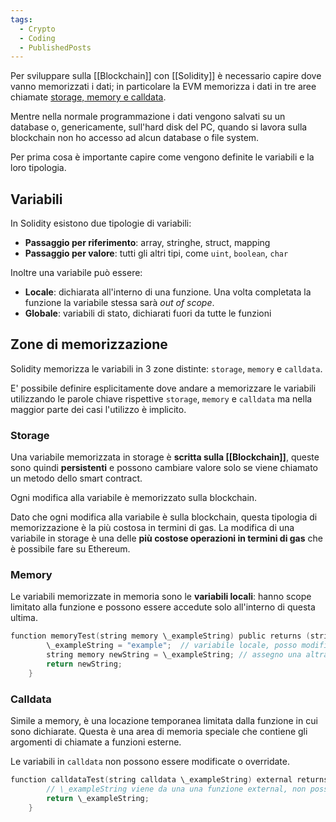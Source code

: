 ```yaml
---
tags:
  - Crypto
  - Coding
  - PublishedPosts
---
```



Per sviluppare sulla [[Blockchain]] con [[Solidity]] è necessario capire dove vanno memorizzati i dati; in particolare la EVM memorizza i dati in tre aree chiamate [storage, memory e calldata](https://solidity-by-example.org/data-locations/).

Mentre nella normale programmazione i dati vengono salvati su un database o, genericamente, sull'hard disk del PC, quando si lavora sulla blockchain non ho accesso ad alcun database o file system.

Per prima cosa è importante capire come vengono definite le variabili e la loro tipologia.

## Variabili

In Solidity esistono due tipologie di variabili:

- **Passaggio per riferimento**: array, stringhe, struct, mapping
- **Passaggio per valore**: tutti gli altri tipi, come `uint`, `boolean`, `char`

Inoltre una variabile può essere:

- **Locale**: dichiarata all'interno di una funzione. Una volta completata la funzione la variabile stessa sarà _out of scope_.
- **Globale**: variabili di stato, dichiarati fuori da tutte le funzioni

## Zone di memorizzazione

Solidity memorizza le variabili in 3 zone distinte: `storage`, `memory` e `calldata`.

E' possibile definire esplicitamente dove andare a memorizzare le variabili utilizzando le parole chiave rispettive `storage`, `memory` e `calldata` ma nella maggior parte dei casi l'utilizzo è implicito.

### Storage

Una variabile memorizzata in storage è **scritta sulla [[Blockchain]]**, queste sono quindi **persistenti** e possono cambiare valore solo se viene chiamato un metodo dello smart contract.

Ogni modifica alla variabile è memorizzato sulla blockchain.

Dato che ogni modifica alla variabile è sulla blockchain, questa tipologia di memorizzazione è la più costosa in termini di gas. La modifica di una variabile in storage è una delle **più costose operazioni in termini di gas** che è possibile fare su Ethereum.

### Memory

Le variabili memorizzate in memoria sono le **variabili locali**: hanno scope limitato alla funzione e possono essere accedute solo all'interno di questa ultima.
```c
function memoryTest(string memory \_exampleString) public returns (string memory) {
        \_exampleString = "example";  // variabile locale, posso modificarla
        string memory newString = \_exampleString; // assegno una altra variabile sempre in memory
        return newString; 
    }
```
### Calldata

Simile a memory, è una locazione temporanea limitata dalla funzione in cui sono dichiarate. Questa è una area di memoria speciale che contiene gli argomenti di chiamate a funzioni esterne.

Le variabili in `calldata` non possono essere modificate o overridate.
```c
function calldataTest(string calldata \_exampleString) external returns (string memory) {
        // \_exampleString viene da una una funzione external, non posso modificarla
        return \_exampleString;
    }
```